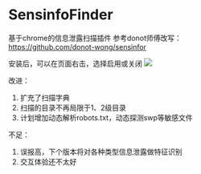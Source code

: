 # SensinfoFinder
基于chrome的信息泄露扫描插件
参考donot师傅改写：https://github.com/donot-wong/sensinfor

安装后，可以在页面右击，选择启用或关闭
![](https://i.loli.net/2018/12/30/5c28d0bf71adf.png)

改进：
1. 扩充了扫描字典
2. 扫描的目录不再局限于1、2级目录
3. 计划增加动态解析robots.txt，动态探测swp等敏感文件
 

不足：
1. 误报高，下个版本将对各种类型信息泄露做特征识别
2. 交互体验还不太好
